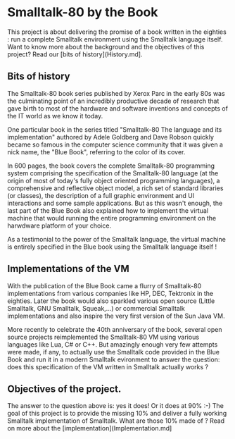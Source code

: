 # Smalltalk-80 by the Book

This project is about delivering the promise of a book written in the eighties : run a complete Smalltalk environment using the Smalltalk language itself. Want to know more about the background and the objectives of this project? Read our [bits of history](History.md].

## Bits of history

The Smalltalk-80 book series published by Xerox Parc in the early 80s was the culminating point of an incredibly productive decade of research that gave birth to most of the hardware and software inventions and concepts of the IT world as we know it today.

One particular book in the series titled "Smalltalk-80 The language and its implementation" authored by Adele Goldberg and Dave Robson quickly became so famous in the computer science community that it was given a nick name, the "Blue Book", referring to the color of its cover.

In 600 pages, the book covers the complete Smalltalk-80 programming system comprising the specification of the Smalltalk-80 language (at the origin of most of today's fully object oriented programming languages), a comprehensive and reflective object model, a rich set of standard libraries (or classes), the description of a full graphic environment and UI interactions and some sample applications. But as this wasn't enough, the last part of the Blue Book also explained how to implement the virtual machine that would running the entire programming environment on the harwdware platform of your choice. 

As a testimonial to the power of the Smalltalk language, the virtual machine is entirely specified in the Blue book using the Smalltalk language itself !

## Implementations of the VM
With the publication of the Blue Book came a flurry of Smalltalk-80 implementations from various companies like HP, DEC, Tektronix in the eighties. Later the book would also sparkled various open source (Little Smalltalk, GNU Smalltalk, Squeak,...) or commercial Smalltalk implementations and also inspire the very first version of the Sun Java VM.

More recently to celebrate the 40th anniversary of the book, several open source projects reimplemented the Smalltalk-80 VM using various languages like Lua, C# or C++.
But amazingly enough very few attempts were made, if any, to actually use the Smalltalk code provided in the Blue Book and run it in a modern Smalltalk evironment to answer the question: does this specification of the VM written in Smalltalk actually works ?

## Objectives of the project.

The answer to the question above is: yes it does! Or it does at 90% :-) The goal of this project is to provide the missing 10% and deliver a fully working Smalltalk implementation of Smalltalk.
What are those 10% made of ? Read on more about the [implementation](Implementation.md]

